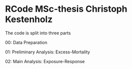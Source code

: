 # RCode MSc-thesis Christoph Kestenholz

The code is split into three parts

00: Data Preparation

01: Preliminary Analysis: Excess-Mortality

02: Main Analysis: Exposure-Response
